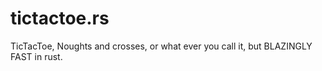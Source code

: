 # tictactoe.rs
TicTacToe, Noughts and crosses, or what ever you call it, but BLAZINGLY FAST in rust.
